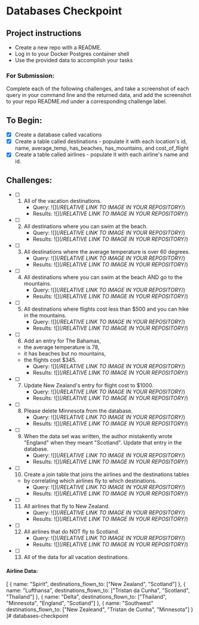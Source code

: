 # Databases Checkpoint

## Project instructions
- Create a new repo with a README.
- Log in to your Docker Postgres container shell
- Use the provided data to accomplish your tasks

### For Submission:
Complete each of the following challenges, and take a screenshot of each query in your command line and the returned data, and add the screenshot to your repo README.md under a corresponding challenge label.

## To Begin:
- [X] Create a database called vacations
- [X] Create a table called destinations
      - populate it with each location's id, name, average_temp, has_beaches, has_mountains, and cost_of_flight
- [X] Create a table called airlines
      - populate it with each airline's name and id.

## Challenges:
- [ ] 1. All of the vacation destinations.
      * Query: ![](/*RELATIVE LINK TO IMAGE IN YOUR REPOSITORY*/)
      * Results: ![](/*RELATIVE LINK TO IMAGE IN YOUR REPOSITORY*/)

- [ ] 2. All destinations where you can swim at the beach.
      * Query: ![](/*RELATIVE LINK TO IMAGE IN YOUR REPOSITORY*/)
      * Results: ![](/*RELATIVE LINK TO IMAGE IN YOUR REPOSITORY*/)

- [ ] 3. All destinations where the average temperature is over 60 degrees.
      * Query: ![](/*RELATIVE LINK TO IMAGE IN YOUR REPOSITORY*/)
      * Results: ![](/*RELATIVE LINK TO IMAGE IN YOUR REPOSITORY*/)

- [ ] 4. All destinations where you can swim at the beach AND go to the mountains.
      * Query: ![](/*RELATIVE LINK TO IMAGE IN YOUR REPOSITORY*/)
      * Results: ![](/*RELATIVE LINK TO IMAGE IN YOUR REPOSITORY*/)

- [ ] 5. All destinations where flights cost less than $500 and you can hike in the mountains.
      * Query: ![](/*RELATIVE LINK TO IMAGE IN YOUR REPOSITORY*/)
      * Results: ![](/*RELATIVE LINK TO IMAGE IN YOUR REPOSITORY*/)

- [ ] 6. Add an entry for The Bahamas,
  * the average temperature is 78,
  * it has beaches but no mountains,
  * the flights cost $345.
      * Query: ![](/*RELATIVE LINK TO IMAGE IN YOUR REPOSITORY*/)
      * Results: ![](/*RELATIVE LINK TO IMAGE IN YOUR REPOSITORY*/)

- [ ] 7. Update New Zealand's entry for flight cost to $1000.
      * Query: ![](/*RELATIVE LINK TO IMAGE IN YOUR REPOSITORY*/)
      * Results: ![](/*RELATIVE LINK TO IMAGE IN YOUR REPOSITORY*/)

- [ ] 8. Please delete Minnesota from the database.
      * Query: ![](/*RELATIVE LINK TO IMAGE IN YOUR REPOSITORY*/)
      * Results: ![](/*RELATIVE LINK TO IMAGE IN YOUR REPOSITORY*/)

- [ ] 9. When the data set was written, the author mistakently wrote "England" when they meant "Scotland". Update that entry in the database.
      * Query: ![](/*RELATIVE LINK TO IMAGE IN YOUR REPOSITORY*/)
      * Results: ![](/*RELATIVE LINK TO IMAGE IN YOUR REPOSITORY*/)

- [ ] 10. Create a join table that joins the airlines and the destinations tables
  * by correlating which airlines fly to which destinations.
      * Query: ![](/*RELATIVE LINK TO IMAGE IN YOUR REPOSITORY*/)
      * Results: ![](/*RELATIVE LINK TO IMAGE IN YOUR REPOSITORY*/)

- [ ] 11. All airlines that fly to New Zealand.
      * Query: ![](/*RELATIVE LINK TO IMAGE IN YOUR REPOSITORY*/)
      * Results: ![](/*RELATIVE LINK TO IMAGE IN YOUR REPOSITORY*/)

- [ ] 12. All airlines that do NOT fly to Scotland.
      * Query: ![](/*RELATIVE LINK TO IMAGE IN YOUR REPOSITORY*/)
      * Results: ![](/*RELATIVE LINK TO IMAGE IN YOUR REPOSITORY*/)

- [ ] 13. All of the data for all vacation destinations.

#### Airline Data:

[
  {
    name: "Spirit",
    destinations_flown_to: ["New Zealand", "Scotland"]
  },
  {
    name: "Lufthansa",
    destinations_flown_to: ["Tristan da Cunha", "Scotland", "Thailand"]
  },
  {
    name: "Delta",
    destinations_flown_to: ["Thailand", "Minnesota", "England", "Scotland"]
  },
  {
    name: "Southwest"
    destinations_flown_to: ["New Zealeand", "Tristan de Cunha", "Minnesota"]
  }
]# databases-checkpoint
